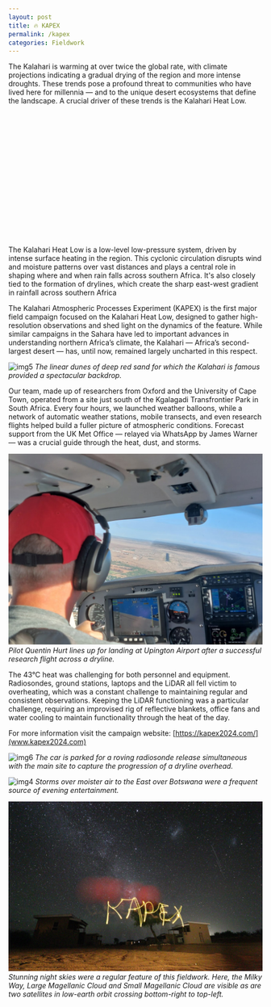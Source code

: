 ```yaml
---
layout: post
title: 🔥 KAPEX
permalink: /kapex
categories: Fieldwork
---
```


The Kalahari is warming at over twice the global rate, with climate projections indicating a gradual drying of the region and more intense droughts. These trends pose a profound threat to communities who have lived here for millennia — and to the unique desert ecosystems that define the landscape. A crucial driver of these trends is the Kalahari Heat Low.

<link rel="stylesheet" href="https://unpkg.com/leaflet@1.9.4/dist/leaflet.css" crossorigin="" />
<script src="https://unpkg.com/leaflet@1.9.4/dist/leaflet.js" crossorigin=""></script>

<div id="map" style="height: 250px; width: 100%; margin-top: 1em;"></div>

<script>
document.addEventListener("DOMContentLoaded", function () {
  var map = L.map('map').setView([-26, 25], 4);
  L.tileLayer('https://tile.openstreetmap.org/{z}/{x}/{y}.png', {
    attribution: '© OpenStreetMap contributors'
  }).addTo(map); 
  // Define custom red and green icons
  var redIcon = new L.Icon({
    iconUrl: 'https://raw.githubusercontent.com/pointhi/leaflet-color-markers/master/img/marker-icon-red.png',
    shadowUrl: 'https://unpkg.com/leaflet@1.9.4/dist/images/marker-shadow.png',
    iconSize: [25, 41],
    iconAnchor: [12, 41],
    popupAnchor: [1, -34],
    shadowSize: [41, 41]
  });

  // Apply colored markers
  L.marker([-26.52487179263929, 20.60334450758681], { icon: redIcon }).addTo(map)
    .bindPopup('Kgalagadi');
});
</script>

The Kalahari Heat Low is a low-level low-pressure system, driven by intense surface heating in the region. This cyclonic circulation disrupts wind and moisture patterns over vast distances and plays a central role in shaping where and when rain falls across southern Africa. It's also closely tied to the formation of drylines, which create the sharp east-west gradient in rainfall across southern Africa

The Kalahari Atmospheric Processes Experiment (KAPEX) is the first major field campaign focused on the Kalahari Heat Low, designed to gather high-resolution observations and shed light on the dynamics of the feature. While similar campaigns in the Sahara have led to important advances in understanding northern Africa’s climate, the Kalahari — Africa’s second-largest desert — has, until now, remained largely uncharted in this respect.

![img5](/assets/kapex/20240108_191139.jpg)
*The linear dunes of deep red sand for which the Kalahari is famous provided a spectacular backdrop.*

Our team, made up of researchers from Oxford and the University of Cape Town, operated from a site just south of the Kgalagadi Transfrontier Park in South Africa. Every four hours, we launched weather balloons, while a network of automatic weather stations, mobile transects, and even research flights helped build a fuller picture of atmospheric conditions. Forecast support from the UK Met Office — relayed via WhatsApp by James Warner — was a crucial guide through the heat, dust, and storms.

![img3](/assets/kapex/20240105_073954.jpg)
*Pilot Quentin Hurt lines up for landing at Upington Airport after a successful research flight across a dryline.*

The 43°C heat was challenging for both personnel and equipment. Radiosondes, ground stations, laptops and the LiDAR all fell victim to overheating, which was a constant challenge to maintaining regular and consistent observations. Keeping the LiDAR functioning was a particular challenge, requiring an improvised rig of reflective blankets, office fans and water cooling to maintain functionality through the heat of the day. 

For more information visit the campaign website: [https://kapex2024.com/](www.kapex2024.com)

![img6](/assets/kapex/20240105_193617.jpg)
*The car is parked for a roving radiosonde release simultaneous with the main site to capture the progression of a dryline overhead.*

![img4](/assets/kapex/20240109202543_IMG_0240.JPG)
*Storms over moister air to the East over Botswana were a frequent source of evening entertainment.*

![img1](/assets/kapex/20240112220415_IMG_0300.JPG)
*Stunning night skies were a regular feature of this fieldwork. Here, the Milky Way, Large Magellanic Cloud and Small Magellanic Cloud are visible as are two satellites in low-earth orbit crossing bottom-right to top-left.*

